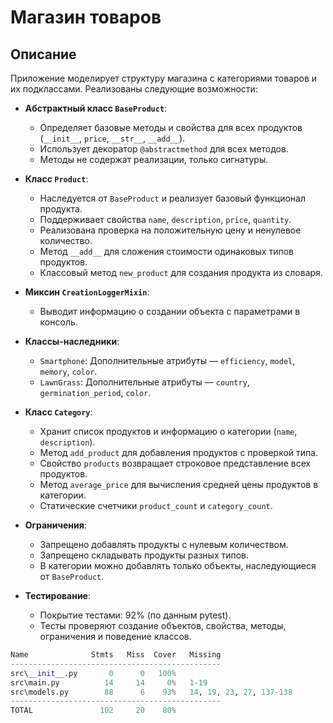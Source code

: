 # Магазин товаров

## Описание

Приложение моделирует структуру магазина с категориями товаров и их подклассами. Реализованы следующие возможности:

- **Абстрактный класс `BaseProduct`**:
  - Определяет базовые методы и свойства для всех продуктов (`__init__`, `price`, `__str__`, `__add__`).
  - Использует декоратор `@abstractmethod` для всех методов.
  - Методы не содержат реализации, только сигнатуры.

- **Класс `Product`**:
  - Наследуется от `BaseProduct` и реализует базовый функционал продукта.
  - Поддерживает свойства `name`, `description`, `price`, `quantity`.
  - Реализована проверка на положительную цену и ненулевое количество.
  - Метод `__add__` для сложения стоимости одинаковых типов продуктов.
  - Классовый метод `new_product` для создания продукта из словаря.

- **Миксин `CreationLoggerMixin`**:
  - Выводит информацию о создании объекта с параметрами в консоль.

- **Классы-наследники**:
  - `Smartphone`: Дополнительные атрибуты — `efficiency`, `model`, `memory`, `color`.
  - `LawnGrass`: Дополнительные атрибуты — `country`, `germination_period`, `color`.

- **Класс `Category`**:
  - Хранит список продуктов и информацию о категории (`name`, `description`).
  - Метод `add_product` для добавления продуктов с проверкой типа.
  - Свойство `products` возвращает строковое представление всех продуктов.
  - Метод `average_price` для вычисления средней цены продуктов в категории.
  - Статические счетчики `product_count` и `category_count`.

- **Ограничения**:
  - Запрещено добавлять продукты с нулевым количеством.
  - Запрещено складывать продукты разных типов.
  - В категории можно добавлять только объекты, наследующиеся от `BaseProduct`.

- **Тестирование**:
  - Покрытие тестами: 92% (по данным pytest).
  - Тесты проверяют создание объектов, свойства, методы, ограничения и поведение классов.

```python
Name              Stmts   Miss  Cover   Missing
-----------------------------------------------
src\__init__.py       0      0   100%
src\main.py          14     14     0%   1-19
src\models.py        88      6    93%   14, 19, 23, 27, 137-138
-----------------------------------------------
TOTAL               102     20    80%
